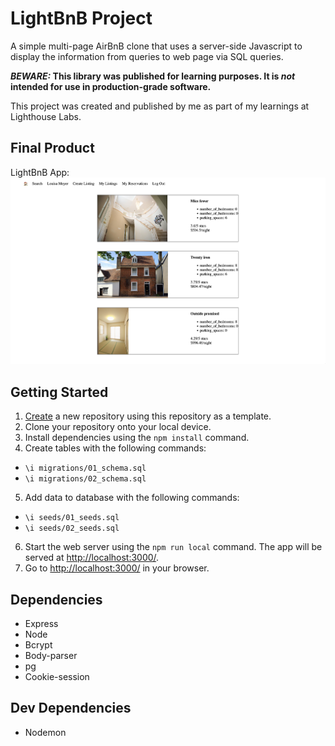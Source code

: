 # LightBnB Project

A simple multi-page AirBnB clone that uses a server-side Javascript to display the information from queries to web page via SQL queries.

**_BEWARE:_ This library was published for learning purposes. It is _not_ intended for use in production-grade software.**

This project was created and published by me as part of my learnings at Lighthouse Labs.

## Final Product

LightBnB App: !['Screenshot of App'](https://github.com/campbell46/LightBnB/blob/main/docs/Screenshot_App.png)

## Getting Started

1. [Create](https://docs.github.com/en/repositories/creating-and-managing-repositories/creating-a-repository-from-a-template) a new repository using this repository as a template.
2. Clone your repository onto your local device.
3. Install dependencies using the `npm install` command.
4. Create tables with the following commands:
  - `\i migrations/01_schema.sql`
  - `\i migrations/02_schema.sql`
5. Add data to database with the following commands:
  - `\i seeds/01_seeds.sql`
  - `\i seeds/02_seeds.sql`
6. Start the web server using the `npm run local` command. The app will be served at <http://localhost:3000/>.
7. Go to <http://localhost:3000/> in your browser.

## Dependencies

- Express
- Node
- Bcrypt
- Body-parser
- pg
- Cookie-session

## Dev Dependencies

- Nodemon